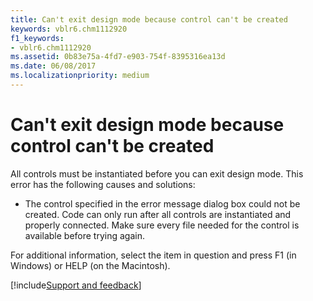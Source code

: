 ```yaml
---
title: Can't exit design mode because control can't be created
keywords: vblr6.chm1112920
f1_keywords:
- vblr6.chm1112920
ms.assetid: 0b83e75a-4fd7-e903-754f-8395316ea13d
ms.date: 06/08/2017
ms.localizationpriority: medium
---
```



# Can't exit design mode because control can't be created

All controls must be instantiated before you can exit design mode. This error has the following causes and solutions:



- The control specified in the error message dialog box could not be created. Code can only run after all controls are instantiated and properly connected. Make sure every file needed for the control is available before trying again.
    

For additional information, select the item in question and press F1 (in Windows) or HELP (on the Macintosh).

[!include[Support and feedback](~/includes/feedback-boilerplate.md)]
